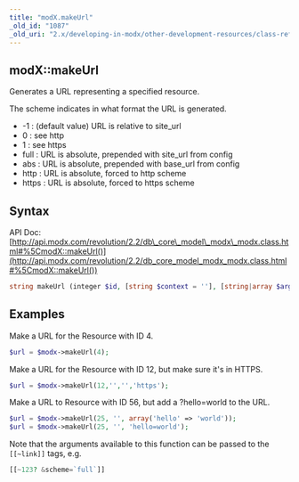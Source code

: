 ```yaml
---
title: "modX.makeUrl"
_old_id: "1087"
_old_uri: "2.x/developing-in-modx/other-development-resources/class-reference/modx/modx.makeurl"
---
```


## modX::makeUrl

Generates a URL representing a specified resource.

The scheme indicates in what format the URL is generated.

- -1 : (default value) URL is relative to site\_url
- 0 : see http
- 1 : see https
- full : URL is absolute, prepended with site\_url from config
- abs : URL is absolute, prepended with base\_url from config
- http : URL is absolute, forced to http scheme
- https : URL is absolute, forced to https scheme

## Syntax

API Doc: [http://api.modx.com/revolution/2.2/db\_core\_model\_modx\_modx.class.html#%5CmodX::makeUrl()](http://api.modx.com/revolution/2.2/db_core_model_modx_modx.class.html#%5CmodX::makeUrl())

``` php 
string makeUrl (integer $id, [string $context = ''], [string|array $args = ''], [mixed $scheme = -1])
```

## Examples

Make a URL for the Resource with ID 4.

``` php 
$url = $modx->makeUrl(4);
```

Make a URL for the Resource with ID 12, but make sure it's in HTTPS.

``` php 
$url = $modx->makeUrl(12,'','','https');
```

Make a URL to Resource with ID 56, but add a ?hello=world to the URL.

``` php 
$url = $modx->makeUrl(25, '', array('hello' => 'world'));
$url = $modx->makeUrl(25, '', 'hello=world');
```

Note that the arguments available to this function can be passed to the `[[~link]]` tags, e.g.

``` php 
[[~123? &scheme=`full`]]
```